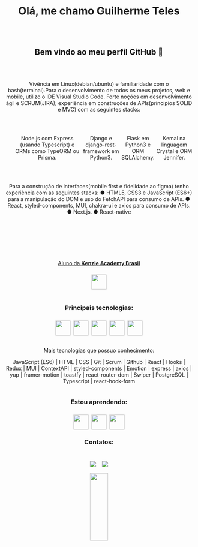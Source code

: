 <div style = "width : 100%;display : flex;flex-flow : column;align-items : center;gap : 2rem;margin-bottom : 1rem" align = "center">
  
  # Olá, me chamo <strong>Guilherme Teles</strong>
  
  
  ## Bem vindo ao meu perfil GitHub 👋
  
  <p>
Vivência em Linux(debian/ubuntu) e familiaridade com o bash(terminal).Para o desenvolvimento de todos os
meus projetos, web e mobile, utilizo o IDE Visual Studio Code.
Forte noções em desenvolvimento ágil e SCRUM(JIRA); experiência em construções de APIs(princípios
SOLID e MVC) com as seguintes stacks:
<ul style="list-style: none; display: flex; justify-content: flex-start;">
  <li>
    Node.js com Express (usando Typescript) e ORMs como TypeORM ou Prisma.
  </li>
  <li>
    Django e django-rest-framework em Python3.
  </li>
  <li>
    Flask em Python3 e ORM SQLAlchemy.
  </li>
  <li>
    Kemal na linguagem Crystal e ORM Jennifer.
  </li>
</ul>

Para a construção de interfaces(mobile first e fidelidade ao figma) tenho experiência com as seguintes
stacks:
  ● HTML5, CSS3 e JavaScript (ES6+) para a manipulação do DOM e uso do FetchAPI para consumo
  de APIs.
  ● React, styled-components, MUI, chakra-ui e axios para consumo de APIs.
  ● Next.js.
  ● React-native
  </p>
  
  <div style = "width : auto;display : flex;flex-flow : column wrap;align-items : center;justify-content : center;gap : 0.5rem;">
    <a style = "width : auto;display : flex;flex-flow : column wrap;align-items : center;justify-content : center;gap : 0.5rem;"  target = "_blank" href = "https://kenzie.com.br/">
      <p>Aluno da <strong>Kenzie Academy Brasil </strong></p>
      <img width = "40" height = "40" src = "https://assets.codepen.io/4703127/internal/avatars/users/default.png?fit=crop&format=auto&height=512&version=1593096653&width=512">
    </a>

  </div>

</div>

<div style = "width : 100%" align = "center">

  
  <div style = "width : auto;display : flex;flex-flow : column wrap;align-items : center;justify-content : center;gap : 0.5rem;"> 

  ### <strong>Principais tecnologias:</strong>
  <div style = "width : auto;display : flex;flex-flow : row wrap;align-items : center;justify-content : center;gap : 0.5rem;">  <img src="https://cdn.jsdelivr.net/gh/devicons/devicon/icons/react/react-original.svg" width = "40" height = "40" />

  <img src="https://cdn.jsdelivr.net/gh/devicons/devicon/icons/git/git-original.svg" width = "40" height = "40" />

  <img src="https://cdn.jsdelivr.net/gh/devicons/devicon/icons/javascript/javascript-original.svg" width = "40" height = "40" />

  <img src="https://cdn.jsdelivr.net/gh/devicons/devicon/icons/html5/html5-original.svg" width = "40" height = "40" />

  <img src="https://cdn.jsdelivr.net/gh/devicons/devicon/icons/css3/css3-original.svg" width = "40" height = "40" />

  </div>
 
  </div>  
  <br>
  <p>
    Mais tecnologias que possuo conhecimento:

  JavaScript (ES6) | HTML | CSS | Git | Scrum | Github | React | Hooks | Redux | MUI | ContextAPI | styled-components | Emotion | express | axios | yup | framer-motion | toastfy | react-router-dom | Swiper | PostgreSQL | Typescript | react-hook-form
  </p>

  
  <div style = "width : auto;display : flex;flex-flow : column wrap;align-items : center;justify-content : center;gap : 0.5rem;"> 

  ### <strong>Estou aprendendo:</strong>

  <div style = "width : auto;display : flex;flex-flow : row wrap;align-items : center;justify-content : center;gap : 0.5rem;">

  <img src="https://cdn.jsdelivr.net/gh/devicons/devicon/icons/nodejs/nodejs-original.svg" width = "40" height = "40" />
  
  <img src="https://cdn.jsdelivr.net/gh/devicons/devicon/icons/typescript/typescript-original.svg" width = "40" height = "40" />
   
  <img src="https://cdn.jsdelivr.net/gh/devicons/devicon/icons/python/python-original.svg" width = "40" height = "40" />

  </div>
                       
  </div> 


  <div style = "width : 100%;display : flex;flex-flow : column wrap;align-items : center;justify-content : center;gap : 0.5rem;"> 

  ### <strong>Contatos:</strong>

  <div style = "width : auto;display : flex;flex-flow : column wrap;align-items : center;justify-content : center; gap : 1rem">

  <div style = "width : auto;display : flex;flex-flow : row wrap;align-items : center;justify-content : center; gap : 1rem" >
  </div>
  <div style = "width : auto;display : flex;flex-flow : row wrap;align-items : center;justify-content : center; gap : 1rem">
      <a href = "mailto:guilhermetelesdev@gmail.com"><img src="https://img.shields.io/badge/Gmail-D14836?style=for-the-badge&logo=gmail&logoColor=white" target="_blank"></a>
      <a href="https://www.linkedin.com/in/guilherme-teles-103853235/" target="_blank"><img src="https://img.shields.io/badge/-LinkedIn-%230077B5?style=for-the-badge&logo=linkedin&logoColor=white" target="_blank"></a>
  </div> 
  <div style = "width : 100%;display : flex;flex-flow : row wrap;align-items : center;justify-content : center;gap : 0.5rem;">
  <img width = "100%" height="180em" src="https://github-readme-stats.vercel.app/api/top-langs/?username=Artorys&layout=compact&langs_count=7&theme=dracula"/>
  
  </div>
      
</div>

</div>
